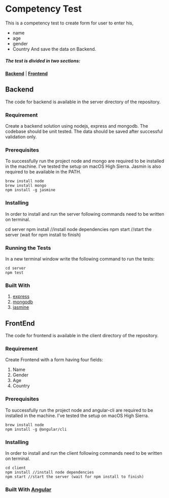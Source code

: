 
# Competency Test

This is a competency test to create form for user to enter his,

 - name
 - age
 - gender
 - Country
And save the data on Backend.

##### The test is divided in two sections:
 **[Backend](https://github.com/rahulmeghlan/comptencyTest#backend)** |
 **[Frontend](https://github.com/rahulmeghlan/comptencyTest#frontend)**


## Backend

The code for backend is available in the server directory of the repository.

### Requirement
Create a backend solution using nodejs, express and mongodb.
The codebase should be unit tested.
The data should be saved after successful validation only.

### Prerequisites
To successfully run the project node and mongo are required to be installed in the machine.
I've tested the setup on macOS High Sierra.
Jasmin is also required to be available in the PATH.

    brew install node
    brew install mongo
    npm install -g jasmine

### Installing
In order to install and run the server following commands need to be written on terminal.

   cd server
    npm install //install node dependencies
    npm start //start the server (wait for npm install to finish)
### Running the Tests
In a new terminal window write the following command to run the tests:

    cd server
    npm test
### Built With

 1. [express](https://expressjs.com/)
 2. [mongodb](https://www.mongodb.com/)
 3. [jasmine](https://jasmine.github.io/)
## FrontEnd

The code for frontend is available in the client directory of the repository.

### Requirement
Create Frontend with a form having four fields:
 1. Name
 2. Gender
 3. Age
 4. Country


### Prerequisites
To successfully run the project node and angular-cli are required to be installed in the machine.
I've tested the setup on macOS High Sierra.

    brew install node
    npm install -g @angular/cli

### Installing
In order to install and run the client following commands need to be written on terminal.



    cd client
    npm install //install node dependencies
    npm start //start the server (wait for npm install to finish)

### Built With  [Angular](https://angular.io/)
